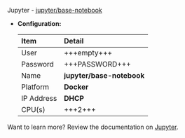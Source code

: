 Jupyter - [jupyter/base-notebook](https://hub.docker.com/r/jupyter/base-notebook/)

- **Configuration:**

    | Item | Detail |
    |:---------|:---------|
    | User | +++empty+++ |
    | Password | +++PASSWORD+++ |
    | Name   | **jupyter/base-notebook** |
    | Platform | **Docker** |
    | IP Address   | **DHCP** |
    | CPU(s) | +++2+++ |

Want to learn more? Review the documentation on [Jupyter](https://jupyter.org/).